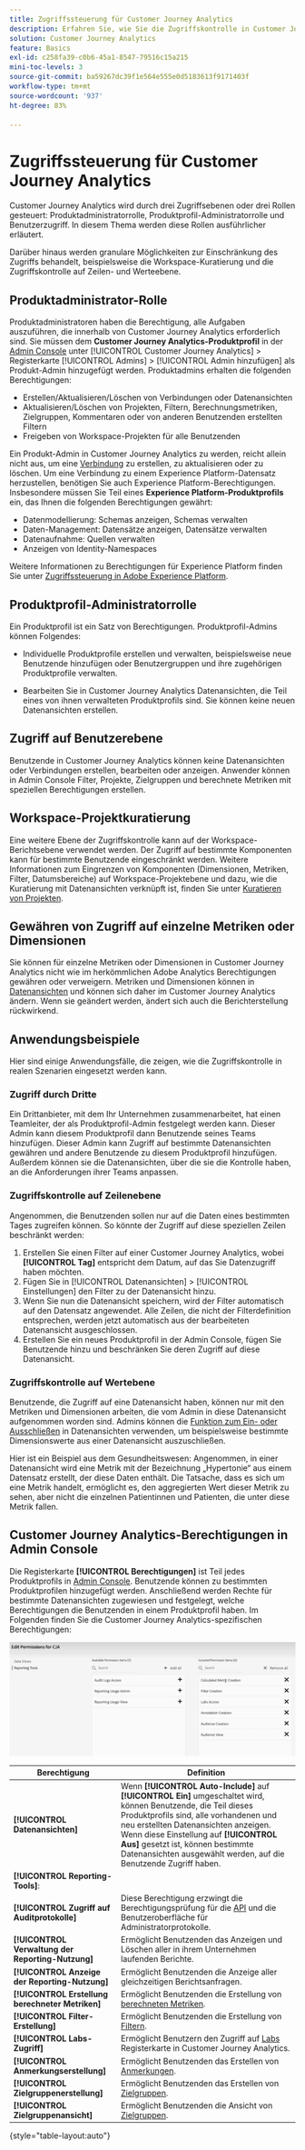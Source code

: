 ```yaml
---
title: Zugriffssteuerung für Customer Journey Analytics
description: Erfahren Sie, wie Sie die Zugriffskontrolle in Customer Journey Analytics implementieren können.
solution: Customer Journey Analytics
feature: Basics
exl-id: c258fa39-c0b6-45a1-8547-79516c15a215
mini-toc-levels: 3
source-git-commit: ba59267dc39f1e564e555e0d5183613f9171403f
workflow-type: tm+mt
source-wordcount: '937'
ht-degree: 83%

---
```


# Zugriffssteuerung für Customer Journey Analytics

Customer Journey Analytics wird durch drei Zugriffsebenen oder drei Rollen gesteuert: Produktadministratorrolle, Produktprofil-Administratorrolle und Benutzerzugriff. In diesem Thema werden diese Rollen ausführlicher erläutert.

Darüber hinaus werden granulare Möglichkeiten zur Einschränkung des Zugriffs behandelt, beispielsweise die Workspace-Kuratierung und die Zugriffskontrolle auf Zeilen- und Werteebene.

## Produktadministrator-Rolle

Produktadministratoren haben die Berechtigung, alle Aufgaben auszuführen, die innerhalb von Customer Journey Analytics erforderlich sind. Sie müssen dem **Customer Journey Analytics-Produktprofil** in der [Admin Console](https://adminconsole.adobe.com/enterprise/) unter [!UICONTROL Customer Journey Analytics] > Registerkarte [!UICONTROL Admins] > [!UICONTROL Admin hinzufügen] als Produkt-Admin hinzugefügt werden. Produktadmins erhalten die folgenden Berechtigungen:

* Erstellen/Aktualisieren/Löschen von Verbindungen oder Datenansichten
* Aktualisieren/Löschen von Projekten, Filtern, Berechnungsmetriken, Zielgruppen, Kommentaren oder von anderen Benutzenden erstellten Filtern
* Freigeben von Workspace-Projekten für alle Benutzenden

Ein Produkt-Admin in Customer Journey Analytics zu werden, reicht allein nicht aus, um eine [Verbindung](/help/connections/overview.md) zu erstellen, zu aktualisieren oder zu löschen. Um eine Verbindung zu einem Experience Platform-Datensatz herzustellen, benötigen Sie auch Experience Platform-Berechtigungen. Insbesondere müssen Sie Teil eines **Experience Platform-Produktprofils** ein, das Ihnen die folgenden Berechtigungen gewährt:

* Datenmodellierung: Schemas anzeigen, Schemas verwalten
* Daten-Management: Datensätze anzeigen, Datensätze verwalten
* Datenaufnahme: Quellen verwalten
* Anzeigen von Identity-Namespaces

Weitere Informationen zu Berechtigungen für Experience Platform finden Sie unter [Zugriffssteuerung in Adobe Experience Platform](https://experienceleague.adobe.com/docs/experience-platform/access-control/home.html?lang=de).

## Produktprofil-Administratorrolle

Ein Produktprofil ist ein Satz von Berechtigungen. Produktprofil-Admins können Folgendes:

* Individuelle Produktprofile erstellen und verwalten, beispielsweise neue Benutzende hinzufügen oder Benutzergruppen und ihre zugehörigen Produktprofile verwalten.

* Bearbeiten Sie in Customer Journey Analytics Datenansichten, die Teil eines von ihnen verwalteten Produktprofils sind. Sie können keine neuen Datenansichten erstellen.

## Zugriff auf Benutzerebene

Benutzende in Customer Journey Analytics können keine Datenansichten oder Verbindungen erstellen, bearbeiten oder anzeigen. Anwender können in Admin Console Filter, Projekte, Zielgruppen und berechnete Metriken mit speziellen Berechtigungen erstellen.

## Workspace-Projektkuratierung

Eine weitere Ebene der Zugriffskontrolle kann auf der Workspace-Berichtsebene verwendet werden. Der Zugriff auf bestimmte Komponenten kann für bestimmte Benutzende eingeschränkt werden. Weitere Informationen zum Eingrenzen von Komponenten (Dimensionen, Metriken, Filter, Datumsbereiche) auf Workspace-Projektebene und dazu, wie die Kuratierung mit Datenansichten verknüpft ist, finden Sie unter [Kuratieren von Projekten](/help/analysis-workspace/curate-share/curate.md).

## Gewähren von Zugriff auf einzelne Metriken oder Dimensionen

Sie können für einzelne Metriken oder Dimensionen in Customer Journey Analytics nicht wie im herkömmlichen Adobe Analytics Berechtigungen gewähren oder verweigern. Metriken und Dimensionen können in [Datenansichten](/help/data-views/data-views.md) und können sich daher im Customer Journey Analytics ändern. Wenn sie geändert werden, ändert sich auch die Berichterstellung rückwirkend.

## Anwendungsbeispiele

Hier sind einige Anwendungsfälle, die zeigen, wie die Zugriffskontrolle in realen Szenarien eingesetzt werden kann.

### Zugriff durch Dritte

Ein Drittanbieter, mit dem Ihr Unternehmen zusammenarbeitet, hat einen Teamleiter, der als Produktprofil-Admin festgelegt werden kann. Dieser Admin kann diesem Produktprofil dann Benutzende seines Teams hinzufügen. Dieser Admin kann Zugriff auf bestimmte Datenansichten gewähren und andere Benutzende zu diesem Produktprofil hinzufügen. Außerdem können sie die Datenansichten, über die sie die Kontrolle haben, an die Anforderungen ihrer Teams anpassen.

### Zugriffskontrolle auf Zeilenebene

Angenommen, die Benutzenden sollen nur auf die Daten eines bestimmten Tages zugreifen können. So könnte der Zugriff auf diese speziellen Zeilen beschränkt werden:

1. Erstellen Sie einen Filter auf einer Customer Journey Analytics, wobei **[!UICONTROL Tag]** entspricht dem Datum, auf das Sie Datenzugriff haben möchten.
1. Fügen Sie in [!UICONTROL Datenansichten] > [!UICONTROL Einstellungen] den Filter zu der Datenansicht hinzu.
1. Wenn Sie nun die Datenansicht speichern, wird der Filter automatisch auf den Datensatz angewendet. Alle Zeilen, die nicht der Filterdefinition entsprechen, werden jetzt automatisch aus der bearbeiteten Datenansicht ausgeschlossen.
1. Erstellen Sie ein neues Produktprofil in der Admin Console, fügen Sie Benutzende hinzu und beschränken Sie deren Zugriff auf diese Datenansicht.

### Zugriffskontrolle auf Wertebene

Benutzende, die Zugriff auf eine Datenansicht haben, können nur mit den Metriken und Dimensionen arbeiten, die vom Admin in diese Datenansicht aufgenommen worden sind. Admins können die [Funktion zum Ein- oder Ausschließen](/help/data-views/component-settings/include-exclude-values.md) in Datenansichten verwenden, um beispielsweise bestimmte Dimensionswerte aus einer Datenansicht auszuschließen.

Hier ist ein Beispiel aus dem Gesundheitswesen: Angenommen, in einer Datenansicht wird eine Metrik mit der Bezeichnung „Hypertonie“ aus einem Datensatz erstellt, der diese Daten enthält. Die Tatsache, dass es sich um eine Metrik handelt, ermöglicht es, den aggregierten Wert dieser Metrik zu sehen, aber nicht die einzelnen Patientinnen und Patienten, die unter diese Metrik fallen.

## Customer Journey Analytics-Berechtigungen in Admin Console

Die Registerkarte **[!UICONTROL Berechtigungen]** ist Teil jedes Produktprofils in [Admin Console](https://adminconsole.adobe.com/enterprise/). Benutzende können zu bestimmten Produktprofilen hinzugefügt werden. Anschließend werden Rechte für bestimmte Datenansichten zugewiesen und festgelegt, welche Berechtigungen die Benutzenden in einem Produktprofil haben. Im Folgenden finden Sie die Customer Journey Analytics-spezifischen Berechtigungen:

![Admin Console-Berechtigungen](assets/permissions.png)

| Berechtigung | Definition |
| --- | --- |
| **[!UICONTROL Datenansichten]** | Wenn **[!UICONTROL Auto-Include]** auf **[!UICONTROL Ein]** umgeschaltet wird, können Benutzende, die Teil dieses Produktprofils sind, alle vorhandenen und neu erstellten Datenansichten anzeigen. Wenn diese Einstellung auf **[!UICONTROL Aus]** gesetzt ist, können bestimmte Datenansichten ausgewählt werden, auf die Benutzende Zugriff haben. |
| **[!UICONTROL Reporting-Tools]**: |   |
| **[!UICONTROL Zugriff auf Auditprotokolle]** | Diese Berechtigung erzwingt die Berechtigungsprüfung für die [API](https://adobe.io/cja-apis/docs/endpoints/auditlogs/) und die Benutzeroberfläche für Administratorprotokolle. |
| **[!UICONTROL Verwaltung der Reporting-Nutzung]** | Ermöglicht Benutzenden das Anzeigen und Löschen aller in ihrem Unternehmen laufenden Berichte. |
| **[!UICONTROL Anzeige der Reporting-Nutzung]** | Ermöglicht Benutzenden die Anzeige aller gleichzeitigen Berichtsanfragen. |
| **[!UICONTROL Erstellung berechneter Metriken]** | Ermöglicht Benutzenden die Erstellung von [berechneten Metriken](/help/components/calc-metrics/calc-metr-overview.md). |
| **[!UICONTROL Filter-Erstellung]** | Ermöglicht Benutzenden die Erstellung von [Filtern](/help/components/filters/filters-overview.md). |
| **[!UICONTROL Labs-Zugriff]** | Ermöglicht Benutzern den Zugriff auf [Labs](/help/labs/labs.md) Registerkarte in Customer Journey Analytics. |
| **[!UICONTROL Anmerkungserstellung]** | Ermöglicht Benutzenden das Erstellen von [Anmerkungen](/help/components/annotations/overview.md). |
| **[!UICONTROL Zielgruppenerstellung]** | Ermöglicht Benutzenden das Erstellen von [Zielgruppen](/help/components/audiences/audiences-overview.md). |
| **[!UICONTROL Zielgruppenansicht]** | Ermöglicht Benutzenden die Ansicht von [Zielgruppen](/help/components/audiences/audiences-overview.md). |

{style="table-layout:auto"}

<!-- Add this to the table above when FTE goes to Beta: | [!UICONTROL **Full Table Export**] | Lets users [export full tables to the cloud](/help/analysis-workspace/export/export-cloud.md). | -->
